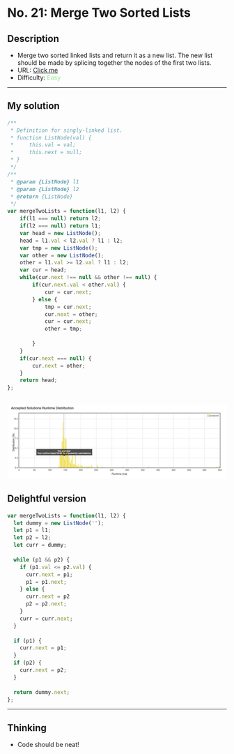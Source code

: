No. 21: Merge Two Sorted Lists
================
## Description
* Merge two sorted linked lists and return it as a new list. The new list should be made by splicing together the nodes of the first two lists.
* URL: [Click me](https://leetcode.com/problems/merge-two-sorted-lists/#/description)
* Difficulty: <font color="#90EE90">Easy </font> <!-- Green:#90EE90 Red:#FF0000 Orange: #FF7F00 -->
-------------
## My solution
```javascript
/**
 * Definition for singly-linked list.
 * function ListNode(val) {
 *     this.val = val;
 *     this.next = null;
 * }
 */
/**
 * @param {ListNode} l1
 * @param {ListNode} l2
 * @return {ListNode}
 */
var mergeTwoLists = function(l1, l2) {
    if(l1 === null) return l2;
    if(l2 === null) return l1;
    var head = new ListNode();
    head = l1.val < l2.val ? l1 : l2;
    var tmp = new ListNode();
    var other = new ListNode();
    other = l1.val >= l2.val ? l1 : l2;
    var cur = head;
    while(cur.next !== null && other !== null) {
        if(cur.next.val < other.val) {
            cur = cur.next;
        } else {
            tmp = cur.next;
            cur.next = other;
            cur = cur.next;
            other = tmp;

        }
    }
    if(cur.next === null) {
        cur.next = other;
    }
    return head;
};
```
![fool](no.21.png "fool")
-------------
## Delightful version
```javascript
var mergeTwoLists = function(l1, l2) {
  let dummy = new ListNode('');
  let p1 = l1;
  let p2 = l2;
  let curr = dummy;

  while (p1 && p2) {
    if (p1.val <= p2.val) {
      curr.next = p1;
      p1 = p1.next;
    } else {
      curr.next = p2
      p2 = p2.next;
    }
    curr = curr.next;
  }

  if (p1) {
    curr.next = p1;
  }
  if (p2) {
    curr.next = p2;
  }

  return dummy.next;
};
```
-------------
## Thinking
+ Code should be neat!
